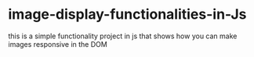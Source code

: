 # image-display-functionalities-in-Js

this is a simple functionality project in js that shows how you can make images responsive in the DOM
